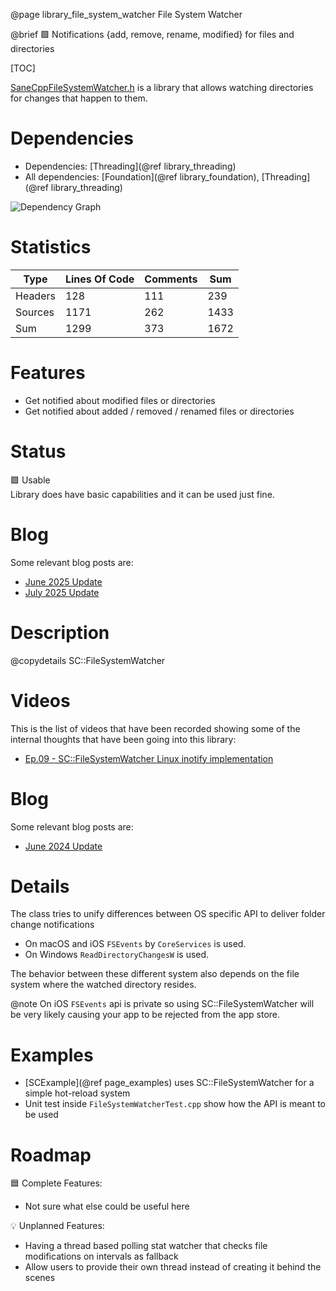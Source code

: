 @page library_file_system_watcher File System Watcher

@brief 🟩 Notifications {add, remove, rename, modified} for files and directories

[TOC]

[SaneCppFileSystemWatcher.h](https://github.com/Pagghiu/SaneCppLibraries/releases/latest/download/SaneCppFileSystemWatcher.h) is a library that allows watching directories for changes that happen to them.  

# Dependencies
- Dependencies: [Threading](@ref library_threading)
- All dependencies: [Foundation](@ref library_foundation), [Threading](@ref library_threading)

![Dependency Graph](FileSystemWatcher.svg)

# Statistics
| Type      | Lines Of Code | Comments  | Sum   |
|-----------|---------------|-----------|-------|
| Headers   | 128			| 111		| 239	|
| Sources   | 1171			| 262		| 1433	|
| Sum       | 1299			| 373		| 1672	|

# Features
- Get notified about modified files or directories
- Get notified about added / removed / renamed files or directories

# Status
🟩 Usable  
Library does have basic capabilities and it can be used just fine.

# Blog

Some relevant blog posts are:

- [June 2025 Update](https://pagghiu.github.io/site/blog/2025-06-30-SaneCppLibrariesUpdate.html)
- [July 2025 Update](https://pagghiu.github.io/site/blog/2025-07-31-SaneCppLibrariesUpdate.html)

# Description

@copydetails SC::FileSystemWatcher

# Videos

This is the list of videos that have been recorded showing some of the internal thoughts that have been going into this library:

- [Ep.09 - SC::FileSystemWatcher Linux inotify implementation](https://www.youtube.com/watch?v=92saVDCRnCI)

# Blog

Some relevant blog posts are:

- [June 2024 Update](https://pagghiu.github.io/site/blog/2024-06-30-SaneCppLibrariesUpdate.html)

# Details

The class tries to unify differences between OS specific API to deliver folder change notifications

- On macOS and iOS `FSEvents` by `CoreServices` is used.  
- On Windows `ReadDirectoryChangesW` is used.  

The behavior between these different system also depends on the file system where the watched directory resides.

@note On iOS `FSEvents` api is private so using SC::FileSystemWatcher will be very likely causing your app to be rejected from the app store.

# Examples

- [SCExample](@ref page_examples) uses SC::FileSystemWatcher for a simple hot-reload system
- Unit test inside `FileSystemWatcherTest.cpp` show how the API is meant to be used

# Roadmap

🟦 Complete Features:
- Not sure what else could be useful here

💡 Unplanned Features:
- Having a thread based polling stat watcher that checks file modifications on intervals as fallback
- Allow users to provide their own thread instead of creating it behind the scenes